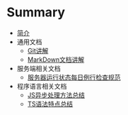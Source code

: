 # Summary

* [简介](README.md)
* 通用文档
  * [Git讲解](commonDoc/Git.md)
  * [MarkDown文档讲解](commonDoc/markdown.md)
* 服务端相关文档
  * [服务器运行状态每日例行检查规范](ServerDoc/gameServer.md)
* 程序语言相关文档
  * [JS异步处理方法总结](LanDoc/jsAsync.md)
  * [TS语法特点总结](LanDoc/typescript.md)
